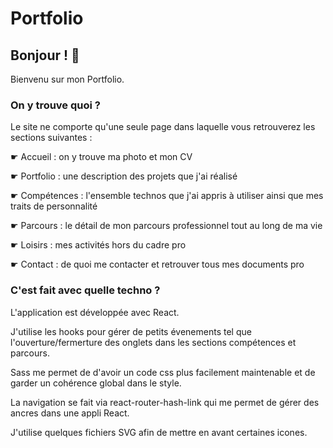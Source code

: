 # Portfolio

## Bonjour ! 👋

Bienvenu sur mon Portfolio.


### On y trouve quoi ?

Le site ne comporte qu'une seule page dans laquelle vous retrouverez les sections suivantes :

&#9755;  Accueil : on y trouve ma photo et mon CV

&#9755;  Portfolio : une description des projets que j'ai réalisé

&#9755;  Compétences : l'ensemble technos que j'ai appris à utiliser ainsi que mes traits de personnalité

&#9755;  Parcours : le détail de mon parcours professionnel tout au long de ma vie

&#9755;  Loisirs : mes activités hors du cadre pro

&#9755;  Contact : de quoi me contacter et retrouver tous mes documents pro


### C'est fait avec quelle techno ?

L'application est développée avec React. 

J'utilise les hooks pour gérer de petits évenements tel que l'ouverture/fermerture des onglets dans les sections compétences et parcours.

Sass me permet de d'avoir un code css plus facilement maintenable et de garder un cohérence global dans le style.

La navigation se fait via react-router-hash-link qui me permet de gérer des ancres dans une appli React.

J'utilise quelques fichiers SVG afin de mettre en avant certaines icones.